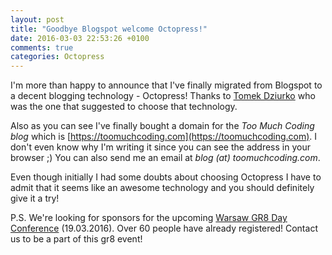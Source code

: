 ```yaml
---
layout: post
title: "Goodbye Blogspot welcome Octopress!"
date: 2016-03-03 22:53:26 +0100
comments: true
categories: Octopress
---
```


I'm more than happy to announce that I've finally migrated from Blogspot to a decent
blogging technology - Octopress! Thanks to [Tomek Dziurko](https://tomaszdziurko.pl/) who
was the one that suggested to choose that technology.

Also as you can see I've finally bought a domain for the *Too Much Coding blog* which is
[https://toomuchcoding.com](https://toomuchcoding.com). I don't even know why I'm
writing it since you can see the address in your browser ;) You can also send me an email
at *blog (at) toomuchcoding.com*.

Even though initially I had some doubts about choosing Octopress I have to admit that
it seems like an awesome technology and you should definitely give it a try!

P.S.
We're looking for sponsors for the upcoming [Warsaw GR8 Day Conference](https://warsaw.gr8days.pl) (19.03.2016).
Over 60 people have already registered! Contact us to be a part of this gr8 event!
